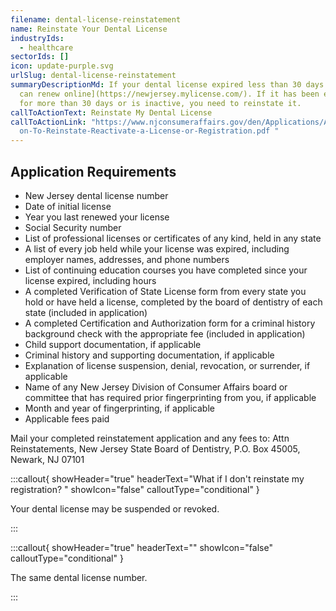 ```yaml
---
filename: dental-license-reinstatement
name: Reinstate Your Dental License
industryIds:
  - healthcare
sectorIds: []
icon: update-purple.svg
urlSlug: dental-license-reinstatement
summaryDescriptionMd: If your dental license expired less than 30 days ago, [you
  can renew online](https://newjersey.mylicense.com/). If it has been expired
  for more than 30 days or is inactive, you need to reinstate it.
callToActionText: Reinstate My Dental License
callToActionLink: "https://www.njconsumeraffairs.gov/den/Applications/Applicati\
  on-To-Reinstate-Reactivate-a-License-or-Registration.pdf "
---
```

## Application Requirements

* New Jersey dental license number 
* Date of initial license
* Year you last renewed your license
* Social Security number 
* List of professional licenses or certificates of any kind, held in any state 
* A list of every job held while your license was expired, including employer names, addresses, and phone numbers
* List of continuing education courses you have completed since your license expired, including hours
* A completed Verification of State License form from every state you hold or have held a license, completed by the board of dentistry of each state (included in application)
* A completed Certification and Authorization form for a criminal history background check with the appropriate fee (included in application)
* Child support documentation, if applicable
* Criminal history and supporting documentation, if applicable
* Explanation of license suspension, denial, revocation, or surrender, if applicable
* Name of any New Jersey Division of Consumer Affairs board or committee that has required prior fingerprinting from you, if applicable
* Month and year of fingerprinting, if applicable 
* Applicable fees paid

Mail your completed reinstatement application and any fees to: Attn Reinstatements, New Jersey State Board of Dentistry, P.O. Box 45005, Newark, NJ 07101

:::callout{ showHeader="true" headerText="What if I don't reinstate my registration? " showIcon="false" calloutType="conditional" }

Your dental license may be suspended or revoked.

:::

:::callout{ showHeader="true" headerText="" showIcon="false" calloutType="conditional" }

The same dental license number.

:::